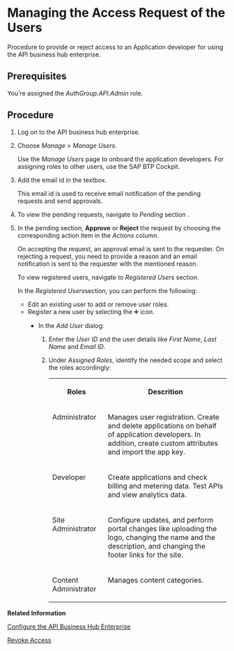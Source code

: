 <!-- loio5b3e2f607046447c867db43e9b7859c7 -->

<link rel="stylesheet" type="text/css" href="../css/sap-icons.css"/>

# Managing the Access Request of the Users

Procedure to provide or reject access to an Application developer for using the API business hub enterprise.



<a name="loio5b3e2f607046447c867db43e9b7859c7__prereq_edg_5fq_l5b"/>

## Prerequisites

You’re assigned the *AuthGroup.API.Admin* role.



<a name="loio5b3e2f607046447c867db43e9b7859c7__steps_gdg_5fq_l5b"/>

## Procedure

1.  Log on to the API business hub enterprise.

2.  Choose *Manage* \> *Manage Users*.

    Use the *Manage Users* page to onboard the application developers. For assigning roles to other users, use the SAP BTP Cockpit.

3.  Add the email id in the textbox.

    This email id is used to receive email notification of the pending requests and send approvals.

4.  To view the pending requests, navigate to *Pending* section .

5.  In the pending section, **Approve** or **Reject** the request by choosing the corresponding action item in the *Actions* column.

    On accepting the request, an approval email is sent to the requester. On rejecting a request, you need to provide a reason and an email notification is sent to the requester with the mentioned reason.

    To view registered users, navigate to *Registered Users* section.

    In the *Registered Users*section, you can perform the following:

    -   Edit an existing user to add or remove user roles.
    -   Register a new user by selecting the :heavy_plus_sign: icon.
        -   In the *Add User* dialog:

            1.  Enter the *User ID* and the user details like *First Name*, *Last Name* and *Email ID*.

            2.  Under *Assigned Roles*, identify the needed scope and select the roles accordingly:


                <table>
                <tr>
                <th valign="top">

                Roles


                
                </th>
                <th valign="top">

                Descrition


                
                </th>
                </tr>
                <tr>
                <td valign="top">

                Administrator


                
                </td>
                <td valign="top">

                Manages user registration. Create and delete applications on behalf of application developers. In addition, create custom attributes and import the app key.


                
                </td>
                </tr>
                <tr>
                <td valign="top">

                Developer


                
                </td>
                <td valign="top">

                Create applications and check billing and metering data. Test APIs and view analytics data.


                
                </td>
                </tr>
                <tr>
                <td valign="top">

                Site Administrator


                
                </td>
                <td valign="top">

                Configure updates, and perform portal changes like uploading the logo, changing the name and the description, and changing the footer links for the site.


                
                </td>
                </tr>
                <tr>
                <td valign="top">

                Content Administrator


                
                </td>
                <td valign="top">

                Manages content categories.


                
                </td>
                </tr>
                </table>
                




**Related Information**  


[Configure the API Business Hub Enterprise](configure-the-api-business-hub-enterprise-7b71b16.md "You can configure the API business hub enterprise to personalize it for your organization.")

[Revoke Access](revoke-access-147fb9d.md "Revoke the access of an application developer.")

